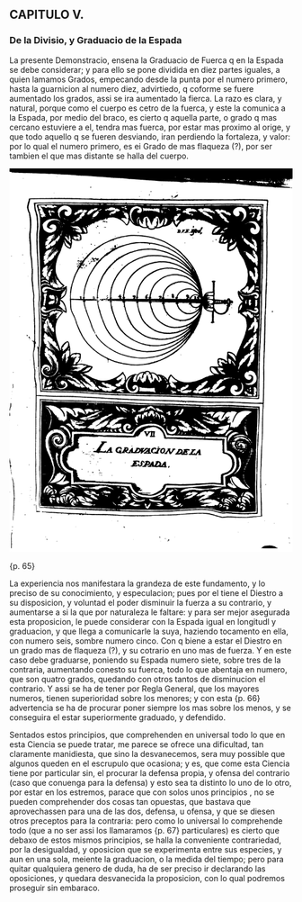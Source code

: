 ## CAPITULO V.
### De la Divisio, y Graduacio de la Espada

La presente Demonstracio, ensena la Graduacio de Fuerca q en la Espada se debe considerar; y para ello se pone dividida en diez partes iguales, a quien lamamos Grados, empecando desde la punta por el numero primero, hasta la guarnicion al numero diez, advirtiedo, q coforme se fuere aumentado los grados, assi se ira aumentado la fierca.
La razo es clara, y natural, porque como el cuerpo es cetro de la fuerca, y este la comunica a la Espada, por medio del braco, es cierto q aquella parte, o grado q mas cercano estuviere a el, tendra mas fuerca, por estar mas proximo al orige, y que todo aquello q se fueren desviando, iran perdiendo la fortaleza, y valor: por lo qual el numero primero, es ei Grado de mas flaqueza (?), por ser tambien el que mas distante se halla del cuerpo.

![figure](images/la_graduacion_dela_espada.png "La graduacion de la Espada")

{p. 65}

La experiencia nos manifestara la grandeza de este fundamento, y lo preciso de su conocimiento, y especulacion; pues por el tiene el Diestro a su disposicion, y voluntad el poder disminuir la fuerza a su contrario, y aumentarse a si la que por naturaleza le faltare: y para ser mejor asegurada esta proposicion, le puede considerar con la Espada igual en longitudl y graduacion, y que llega a comunicarle la suya, haziendo tocamento en ella, con numero seis, sombre numero cinco.
Con q biene a estar el Diestro en un grado mas de flaqueza (?), y su cotrario en uno mas de fuerza.
Y en este caso debe graduarse, poniendo su Espada numero siete, sobre tres de la contraria, aumentando conesto su fuerca, todo lo que abentaja en numero, que son quatro grados, quedando con otros tantos de disminucion el contrario.
Y assi se ha de tener por Regla General, que los mayores numeros, tienen superioridad sobre los menores; y con esta {p. 66} advertencia se ha de procurar poner siempre los mas sobre los menos, y se conseguira el estar superiormente graduado, y defendido.

Sentados estos principios, que comprehenden en universal todo lo que en esta Ciencia se puede tratar, me parece se ofrece una dificultad, tan claramente manidiesta, que sino la desvanecemos, sera muy possible que algunos queden en el escrupulo que ocasiona; y es, que come esta Ciencia tiene por particular sin, el procurar la defensa propia, y ofensa del contrario (caso que conuenga para la defensa) y esto sea ta distinto lo uno de lo otro, por estar en los estremos, parace que con solos unos principios , no se pueden comprehender dos cosas tan opuestas, que bastava que aprovechassen para una de las dos, defensa, u ofensa, y que se diesen otros preceptos para la contraria: pero como lo universal lo comprehende todo (que a no ser assi los llamaramos {p. 67} particulares) es cierto que debaxo de estos mismos principios, se halla la conveniente contrariedad, por la desigualdad, y oposicion que se experimenta entre sus especies, y aun en una sola, meiente la graduacion, o la medida del tiempo; pero para quitar qualquiera genero de duda, ha de ser preciso ir declarando las oposiciones, y quedara desvanecida la proposicion, con lo qual podremos proseguir sin embaraco.

